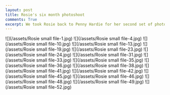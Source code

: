 ```yaml
---
layout: post
title: Rosie's six month photoshoot
comments: True
excerpt: We took Rosie back to Penny Hardie for her second set of photos and were really pleased with the results.
---
```


![](/assets/Rosie small file-1.jpg)
![](/assets/Rosie small file-4.jpg)
![](/assets/Rosie small file-10.jpg)
![](/assets/Rosie small file-13.jpg)
![](/assets/Rosie small file-19.jpg)
![](/assets/Rosie small file-23.jpg)
![](/assets/Rosie small file-24.jpg)
![](/assets/Rosie small file-31.jpg)
![](/assets/Rosie small file-33.jpg)
![](/assets/Rosie small file-35.jpg)
![](/assets/Rosie small file-36.jpg)
![](/assets/Rosie small file-38.jpg)
![](/assets/Rosie small file-41.jpg)
![](/assets/Rosie small file-42.jpg)
![](/assets/Rosie small file-45.jpg)
![](/assets/Rosie small file-46.jpg)
![](/assets/Rosie small file-48.jpg)
![](/assets/Rosie small file-49.jpg)
![](/assets/Rosie small file-52.jpg)
